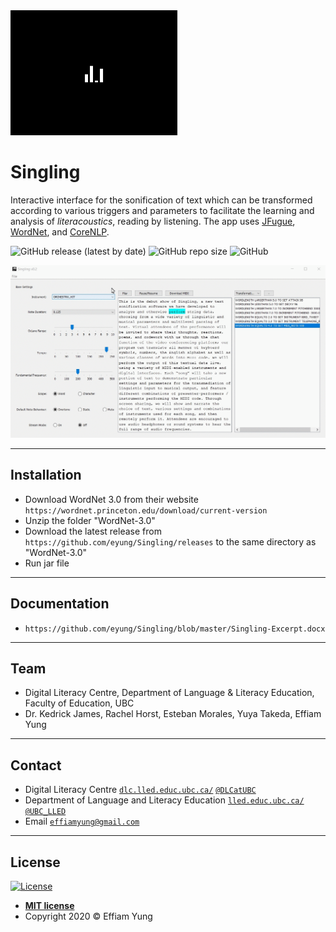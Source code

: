 <img src="https://github.com/eyung/Singling/blob/master/src/com/resources/splash.gif" title="Singling" alt="Singling" height="200">

# Singling

Interactive interface for the sonification of text which can be transformed according to various triggers and parameters to facilitate the learning and analysis of *literacoustics*, reading by listening. The app uses <a href="http://www.jfugue.org/">JFugue</a>, <a href="https://wordnet.princeton.edu/">WordNet</a>, and <a href="https://stanfordnlp.github.io/CoreNLP/">CoreNLP</a>. 

![GitHub release (latest by date)](https://img.shields.io/github/v/release/eyung/singling) ![GitHub repo size](https://img.shields.io/github/repo-size/eyung/singling) ![GitHub](https://img.shields.io/github/license/eyung/singling)

<img src="https://github.com/eyung/Singling/blob/master/screenshot.gif" title="Screenshot" >

---

## Installation

- Download WordNet 3.0 from their website `https://wordnet.princeton.edu/download/current-version`
- Unzip the folder "WordNet-3.0"
- Download the latest release from `https://github.com/eyung/Singling/releases` to the same directory as "WordNet-3.0"
- Run jar file

---

## Documentation

- `https://github.com/eyung/Singling/blob/master/Singling-Excerpt.docx`

---

## Team

- Digital Literacy Centre, Department of Language & Literacy Education, Faculty of Education, UBC
- Dr. Kedrick James, Rachel Horst, Esteban Morales, Yuya Takeda, Effiam Yung

---

## Contact

- Digital Literacy Centre 
<a href="https://dlc.lled.educ.ubc.ca" target="_blank">`dlc.lled.educ.ubc.ca/`</a> <a href="https://twitter.com/dlcatubc" target="_blank">`@DLCatUBC`</a>
- Department of Language and Literacy Education 
<a href="https://lled.educ.ubc.ca" target="_blank">`lled.educ.ubc.ca/`</a> <a href="https://twitter.com/ubc_lled" target="_blank">`@UBC_LLED`</a>
- Email 
<a href="mailto:effiamyung@gmail.com" target="_blank">`effiamyung@gmail.com`</a>

---

## License

[![License](http://img.shields.io/:license-mit-blue.svg?style=flat-square)](http://badges.mit-license.org)

- **[MIT license](http://opensource.org/licenses/mit-license.php)**
- Copyright 2020 © Effiam Yung
